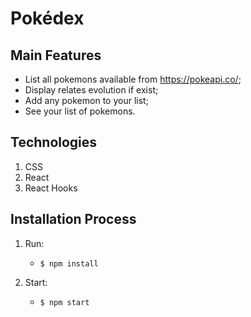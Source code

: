 # Pokédex

## Main Features

- List all pokemons available from https://pokeapi.co/;
- Display relates evolution if exist;
- Add any pokemon to your list;
- See your list of pokemons.


## Technologies
  1. CSS
  2. React
  3. React Hooks


## Installation Process

1. Run: 
    * `$ npm install`

2. Start:
    * `$ npm start`